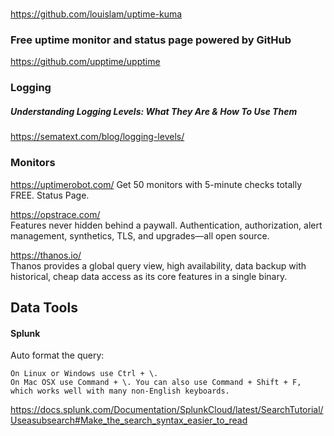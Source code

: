 #

https://github.com/louislam/uptime-kuma

### Free uptime monitor and status page powered by GitHub

https://github.com/upptime/upptime

### Logging

##### Understanding Logging Levels: What They Are & How To Use Them

https://sematext.com/blog/logging-levels/

### Monitors

https://uptimerobot.com/
Get 50 monitors with 5-minute checks totally FREE.
Status Page.

https://opstrace.com/
<br>
Features never hidden behind a paywall. Authentication, authorization,
alert management, synthetics, TLS, and upgrades—all open source.

https://thanos.io/
<br>
Thanos provides a global query view, high availability,
data backup with historical, cheap data access as
its core features in a single binary.

## Data Tools

#### Splunk

Auto format the query:

    On Linux or Windows use Ctrl + \.
    On Mac OSX use Command + \. You can also use Command + Shift + F, which works well with many non-English keyboards.

https://docs.splunk.com/Documentation/SplunkCloud/latest/SearchTutorial/Useasubsearch#Make_the_search_syntax_easier_to_read
